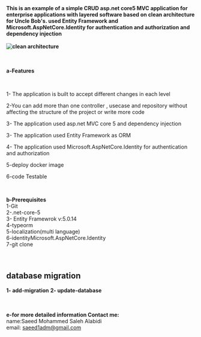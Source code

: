 <b>
This is an example of a simple CRUD asp.net core5 MVC application for enterprise applications with layered software based on clean architecture for Uncle Bob's. used Entity Framework and Microsoft.AspNetCore.Identity for authentication and authorization and dependency injection
<br /> <br />
<img src="https://www.ryadel.com/wp-content/uploads/2018/11/asp-net-core-logo-735x300.png" alt="clean architecture">
 <br /> <br />
</b>

 <br />
 
<b>a-Features</b>
 
 
<br/>
 
 1- The application is built to accept different changes in each level 

2-You can add more than one controller , usecase and repository without affecting the structure of the project or write more code <br />

3- The application used asp.net MVC core 5 and dependency injection

3- The application used Entity Framework as ORM 

 4- The application used Microsoft.AspNetCore.Identity for authentication and authorization

5-deploy docker image

6-code Testable <br />
   
 <br />

<b>b-Prerequisites</b> <br />
	1-Git <br />
	2-.net-core-5<br />
    3- Entity Framewrok v:5.0.14<br />
    4-typeorm <br />
	5-localization(multi language) <br />
    6-identityMicrosoft.AspNetCore.Identity <br />
	7-git clone  <br />
 <br />
 <br />
 <h2> database migration</h2>
<b>1- add-migration</b>  
<b>2- update-database</b>  
<br/><br/><br/>
 
<b>e-for more detailed information Contact me:</b> <br />
	name:Saeed Mohammed Saleh Alabidi <br />
	email: saeed1adm@gmail.com <br />
